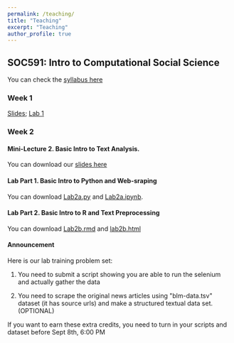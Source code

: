 ```yaml
---
permalink: /teaching/
title: "Teaching"
excerpt: "Teaching"
author_profile: true
---
```


## SOC591: Intro to Computational Social Science

You can check the [syllabus here](https://docs.google.com/document/d/1FFxXdIeIE9Dt8xZgDXl2v8f01Rr4kiABAGA14qOnyPE/edit?usp=sharing)

### Week 1

[Slides](https://yongjunzhang.com/files/tutorial/Lecture1-Welcome.pdf); [Lab 1](https://yongjunzhang.com/files/tutorial/Lab1.html)


### Week 2

#### Mini-Lecture 2. Basic Intro to Text Analysis. 

You can download our [slides here](https://yongjunzhang.com/files/tutorial/Lecture2.pdf)

#### Lab Part 1. Basic Intro to Python and Web-sraping

You can download [Lab2a.py](https://yongjunzhang.com/files/tutorial/Lab2a.py) and [Lab2a.ipynb](https://yongjunzhang.com/files/tutorial/Lab2a.ipynb).

#### Lab Part 2. Basic Intro to R and Text Preprocessing

You can download [Lab2b.rmd](https://yongjunzhang.com/files/tutorial/Lab2b.rmd) and [lab2b.html](https://yongjunzhang.com/files/tutorial/Lab2b.html)

#### Announcement

Here is our lab training problem set:

1. You need to submit a script showing you are able to run the selenium and actually gather the data

2. You need to scrape the original news articles using "blm-data.tsv" dataset (it has source urls) and make a structured textual data set. (OPTIONAL)

If you want to earn these extra credits, you need to turn in your scripts and dataset before Sept 8th, 6:00 PM

